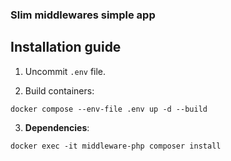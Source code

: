 ### Slim middlewares simple app

## Installation guide

1. Uncommit `.env` file.

2. Build containers:

```shell
docker compose --env-file .env up -d --build
```

3. **Dependencies**:

```shell
docker exec -it middleware-php composer install
```

